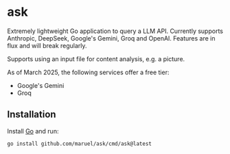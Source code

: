 # ask

Extremely lightweight Go application to query a LLM API. Currently supports
Anthropic, DeepSeek, Google's Gemini, Groq and OpenAI. Features are in flux and
will break regularly.

Supports using an input file for content analysis, e.g. a picture.

As of March 2025, the following services offer a free tier:
- Google's Gemini
- Groq


## Installation

Install [Go](https://go.dev/dl) and run:

```bash
go install github.com/maruel/ask/cmd/ask@latest
```
